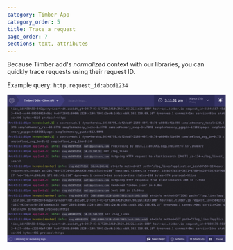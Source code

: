 ```yaml
---
category: Timber App
category_order: 5
title: Trace a request
page_order: 7
sections: text, attributes
---
```


Because Timber add's _normalized_ context with our libraries, you can quickly trace requests using their
request ID.

Example query: `http.request_id:abcd1234`

![Trace a request](/assets/img/docs/trace-a-request.gif)

